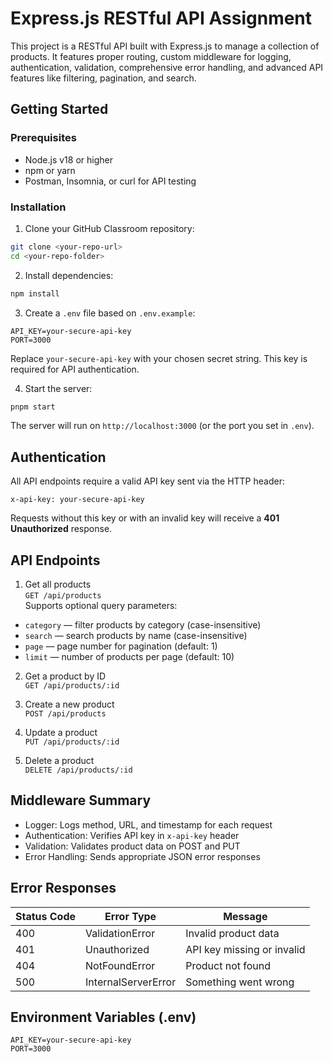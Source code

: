 # Express.js RESTful API Assignment

This project is a RESTful API built with Express.js to manage a collection of products. It features proper routing, custom middleware for logging, authentication, validation, comprehensive error handling, and advanced API features like filtering, pagination, and search.

## Getting Started

### Prerequisites
- Node.js v18 or higher  
- npm or yarn  
- Postman, Insomnia, or curl for API testing

### Installation
1. Clone your GitHub Classroom repository:  
```bash
git clone <your-repo-url>
cd <your-repo-folder>
```
2. Install dependencies:  
```bash
npm install
```
3. Create a `.env` file based on `.env.example`:  
```
API_KEY=your-secure-api-key
PORT=3000
```
Replace `your-secure-api-key` with your chosen secret string. This key is required for API authentication.

4. Start the server:  
```bash
pnpm start
```
The server will run on `http://localhost:3000` (or the port you set in `.env`).

## Authentication

All API endpoints require a valid API key sent via the HTTP header:  
```
x-api-key: your-secure-api-key
```
Requests without this key or with an invalid key will receive a **401 Unauthorized** response.

## API Endpoints

1. Get all products  
`GET /api/products`  
Supports optional query parameters:  
- `category` — filter products by category (case-insensitive)  
- `search` — search products by name (case-insensitive)  
- `page` — page number for pagination (default: 1)  
- `limit` — number of products per page (default: 10)  

2. Get a product by ID  
`GET /api/products/:id`

3. Create a new product  
`POST /api/products`

4. Update a product  
`PUT /api/products/:id`

5. Delete a product  
`DELETE /api/products/:id`

## Middleware Summary

- Logger: Logs method, URL, and timestamp for each request  
- Authentication: Verifies API key in `x-api-key` header  
- Validation: Validates product data on POST and PUT  
- Error Handling: Sends appropriate JSON error responses

## Error Responses

| Status Code | Error Type           | Message                        |
|-------------|----------------------|--------------------------------|
| 400         | ValidationError      | Invalid product data           |
| 401         | Unauthorized         | API key missing or invalid     |
| 404         | NotFoundError        | Product not found              |
| 500         | InternalServerError  | Something went wrong           |

## Environment Variables (.env)

```
API_KEY=your-secure-api-key
PORT=3000
```
